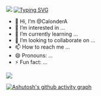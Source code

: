 ![](https://komarev.com/ghpvc/?calonderA=your-github-username&color=dc143c)
<a href="https://git.io/typing-svg"><img src="https://readme-typing-svg.demolab.com?font=Fira+Code&pause=1000&color=2EF728&background=FF9A2500&width=435&lines=I+love+writing+code;Sign+up+" alt="Typing SVG" /></a>
- 👋 Hi, I’m @CalonderA
- 👀 I’m interested in ...
- 🌱 I’m currently learning ...
- 💞️ I’m looking to collaborate on ...
- 📫 How to reach me ...
- 😄 Pronouns: ...
- ⚡ Fun fact: ...
  

<img src="{https://img.shields.io/badge/Telegram-2CA5E0?style=for-the-badge&logo=telegram&logoColor=white}" />

[![Ashutosh's github activity graph](https://github-readme-activity-graph.vercel.app/graph?username=ashutosh00710&bg_color=fffff0&color=708090&line=24292e&point=24292e&area=true&hide_border=true)](https://github.com/ashutosh00710/github-readme-activity-graph)

